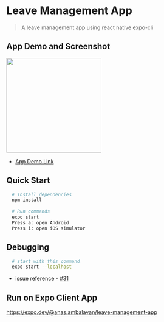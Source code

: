 # Leave Management App
> A leave management app using react native expo-cli

## App Demo and Screenshot
<img src="https://github.com/anas-ambalavan/rn-leave-management/assets/37231440/17c86616-d44d-4c88-896c-26c45e977bc3" width=250 /><br>
- [App Demo Link](https://res.cloudinary.com/ddfefbg1v/video/upload/v1695119539/App%20Demo/rn-leave-management_iosvky.mp4)

## Quick Start
``` bash
  # Install dependencies
  npm install
  
  # Run commands
  expo start
  Press a: open Android
  Press i: open iOS simulator
```  
## Debugging
```bash
  # start with this command 
  expo start --localhost
```
- issue reference - [#31](https://github.com/anas-ambalavan/rn-leave-management/issues/31)
## Run on Expo Client App
https://expo.dev/@anas.ambalavan/leave-management-app

